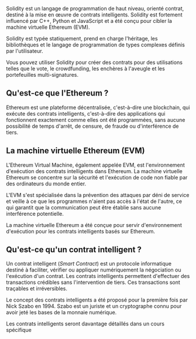 Solidity est un langage de programmation de haut niveau, orienté contrat, destiné à la mise en œuvre de contrats intelligents. Solidity est fortement influencé par C++, Python et JavaScript et a été conçu pour cibler la machine virtuelle Ethereum (EVM).

Solidity est typée statiquement, prend en charge l'héritage, les bibliothèques et le langage de programmation de types complexes définis par l'utilisateur.

Vous pouvez utiliser Solidity pour créer des contrats pour des utilisations telles que le vote, le crowdfunding, les enchères à l'aveugle et les portefeuilles multi-signatures.

## Qu'est-ce que l'Ethereum ?

Ethereum est une plateforme décentralisée, c'est-à-dire une blockchain, qui exécute des contrats intelligents, c'est-à-dire des applications qui fonctionnent exactement comme elles ont été programmées, sans aucune possibilité de temps d'arrêt, de censure, de fraude ou d'interférence de tiers.

## La machine virtuelle Ethereum (EVM)
L'Ethereum Virtual Machine, également appelée EVM, est l'environnement d'exécution des contrats intelligents dans Ethereum. La machine virtuelle Ethereum se concentre sur la sécurité et l'exécution de code non fiable par des ordinateurs du monde entier.

L'EVM s'est spécialisée dans la prévention des attaques par déni de service et veille à ce que les programmes n'aient pas accès à l'état de l'autre, ce qui garantit que la communication peut être établie sans aucune interférence potentielle.

La machine virtuelle Ethereum a été conçue pour servir d'environnement d'exécution pour les contrats intelligents basés sur Ethereum.

## Qu'est-ce qu'un contrat intelligent ?

Un contrat intelligent (*Smart Contract*) est un protocole informatique destiné à faciliter, vérifier ou appliquer numériquement la négociation ou l'exécution d'un contrat. Les contrats intelligents permettent d'effectuer des transactions crédibles sans l'intervention de tiers. Ces transactions sont traçables et irréversibles.

Le concept des contrats intelligents a été proposé pour la première fois par Nick Szabo en 1994. Szabo est un juriste et un cryptographe connu pour avoir jeté les bases de la monnaie numérique.

Les contrats intelligents seront davantage détaillés dans un cours spécifique